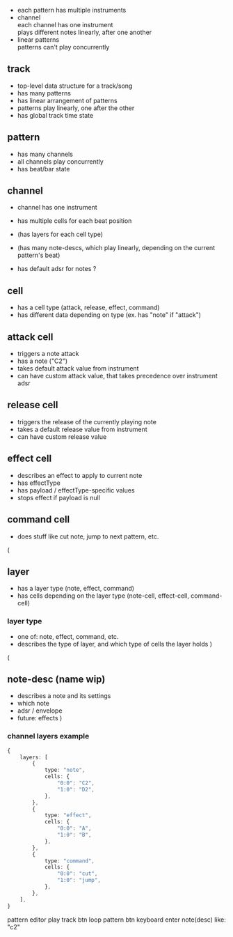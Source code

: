 - each pattern has multiple instruments
- channel  
  each channel has one instrument  
  plays different notes linearly, after one another
- linear patterns  
  patterns can't play concurrently

## track
- top-level data structure for a track/song
- has many patterns
- has linear arrangement of patterns
- patterns play linearly, one after the other
- has global track time state

## pattern
- has many channels
- all channels play concurrently
- has beat/bar state

## channel
- channel has one instrument
- has multiple cells for each beat position

- (has layers for each cell type)

- (has many note-descs, which play linearly, depending on the current pattern's beat)
- has default adsr for notes ?

## cell
- has a cell type (attack, release, effect, command)
- has different data depending on type (ex. has "note" if "attack")

## attack cell
- triggers a note attack
- has a note ("C2")
- takes default attack value from instrument
- can have custom attack value, that takes precedence over instrument adsr

## release cell
- triggers the release of the currently playing note
- takes a default release value from instrument
- can have custom release value

## effect cell
- describes an effect to apply to current note
- has effectType
- has payload / effectType-specific values
- stops effect if payload is null

## command cell
- does stuff like cut note, jump to next pattern, etc.

(
## layer
- has a layer type (note, effect, command)
- has cells depending on the layer type (note-cell, effect-cell, command-cell)

### layer type
- one of: note, effect, command, etc.
- describes the type of layer, and which type of cells the layer holds
)

(
## note-desc (name wip)
 - describes a note and its settings
 - which note
 - adsr / envelope
 - future: effects
)

### channel layers example
```ts
{
    layers: [
        {
            type: "note",
            cells: {
                "0:0": "C2",
                "1:0": "D2",
            },
        },
        {
            type: "effect",
            cells: {
                "0:0": "A",
                "1:0": "B",
            },
        },
        {
            type: "command",
            cells: {
                "0:0": "cut",
                "1:0": "jump",
            },
        },
    ],
}
```

pattern editor
play track btn
loop pattern btn
keyboard enter note(desc) like: "c2"
